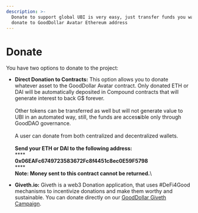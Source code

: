 ```yaml
---
description: >-
  Donate to support global UBI is very easy, just transfer funds you want to
  donate to GoodDollar Avatar Ethereum address
---
```


# Donate

You have two options to donate to the project:

* **Direct Donation to Contracts:** This option allows you to donate whatever asset to the GoodDollar Avatar contract. Only donated ETH or DAI will be automatically deposited in Compound contracts that will generate interest to back G$ forever. \
  \
  Other tokens can be transferred as well but will not generate value to UBI in an automated way, still, the funds are acces**s**ible only through GoodDAO governance.\
  \
  A user can donate from both centralized and decentralized wallets.\
  \
  **Send your ETH or DAI to the following address:**\
  ****\
  **0x06EAFc6749723583672Fc8f4451c8ec0E59F5798**\
  ****\
  **Note: Money sent to this contract cannot be returned.**\

* **Giveth.io:** Giveth is a web3 Donation application, that uses #DeFi4Good mechanisms to incentivize donations and make them worthy and sustainable. You can donate directly on our [GoodDollar Giveth Campaign](https://giveth.io/project/gooddollar).
